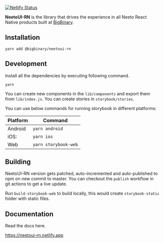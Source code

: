 [![Netlify Status](https://api.netlify.com/api/v1/badges/1772e21c-61b9-4100-9b2e-9b0d1ce6a210/deploy-status)](https://app.netlify.com/sites/neetoui-rn/deploys)

**NeetoUI-RN** is the library that drives the experience in all Neeto React
Native products built at [BigBinary](https://www.bigbinary.com).

## Installation

```
yarn add @bigbinary/neetoui-rn
```

## Development

Install all the dependencies by executing following command.

```
yarn
```

You can create new components in the `lib/components` and export them from
`lib/index.js`. You can create stories in `storybook/stories`.

You can use below commands for running storybook in different platforms:

| Platform | Command              |
| -------- | -------------------- |
| Android  | `yarn android`       |
| iOS:     | `yarn ios`           |
| Web      | `yarn storybook-web` |

## Building

NeetoUI-RN version gets patched, auto-incremented and auto-published to npm on
new commit to master. You can checkout the `publish` workflow in git actions to
get a live update.

Run `build-storybook-web` to build locally, this would create `storybook-static`
folder with static files.

## Documentation

Read the docs here.

https://neetoui-rn.netlify.app
